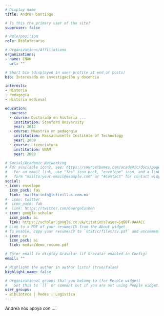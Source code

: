 ```yaml
---
# Display name
title: Andrea Santiago

# Is this the primary user of the site?
superuser: false

# Role/position
role: Biblotecario

# Organizations/Affiliations
organizations:
- name: ENAH
  url: ""

# Short bio (displayed in user profile at end of posts)
bio: Interesado en investigación y docencia

interests:
- Historia
- Pedagogía
- Historia medieval

education:
  courses:
  - course: Doctorado en historia ...
    institution: Stanford University
    year: 2012
  - course: Maestría en pedagogía
    institution: Massachusetts Institute of Technology
    year: 2009
  - course: Licenciatura
    institution: UNAM
    year: 2008

# Social/Academic Networking
# For available icons, see: https://sourcethemes.com/academic/docs/page-builder/#icons
#   For an email link, use "fas" icon pack, "envelope" icon, and a link in the
#   form "mailto:your-email@example.com" or "#contact" for contact widget.
social:
- icon: envelope
  icon_pack: fas
  link: 'mailto:info@tutivillus.com.mx'
#- icon: twitter
#  icon_pack: fab
#  link: https://twitter.com/GeorgeCushen
- icon: google-scholar
  icon_pack: ai
  link: https://scholar.google.co.uk/citations?user=SqGOT-UAAACC
# Link to a PDF of your resume/CV from the About widget.
# To enable, copy your resume/CV to `static/files/cv.pdf` and uncomment the lines below.
- icon: cv
  icon_pack: ai
  link: media/demo_resume.pdf

# Enter email to display Gravatar (if Gravatar enabled in Config)
email: ""

# Highlight the author in author lists? (true/false)
highlight_name: false

# Organizational groups that you belong to (for People widget)
#   Set this to `[]` or comment out if you are not using People widget.
user_groups:
- Biblioteca | Redes | Logística
---
```


Andrea nos apoya con ....